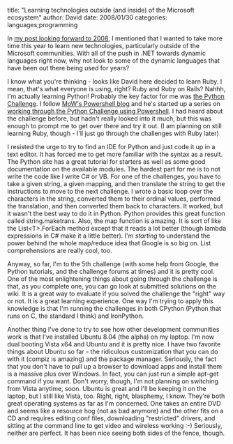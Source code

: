 
title: "Learning technologies outside (and inside) of the Microsoft ecosystem"
author: David
date: 2008/01/30
categories: languages;programming

In [my post looking forward to 2008](http://www.mohundro.com/blog/2008/01/01/Welcome20082007InReview.aspx), I mentioned that I wanted to take more time this year to learn new technologies, particularly outside of the Microsoft communities. With all of the push in .NET towards dynamic languages right now, why not look to some of the dynamic languages that have been out there being used for years? 

I know what you're thinking - looks like David here decided to learn Ruby. I mean, that's what everyone is using, right? Ruby and Ruby on Rails? Nahhh, I'm actually learning Python! Probably the key factor for me was [the Python Challenge](http://www.pythonchallenge.com/). I follow [MoW's Powershell blog](http://thepowershellguy.com/blogs/posh/default.aspx) and he's started up a series on [working through the Python Challenge using Powershell](http://thepowershellguy.com/blogs/posh/archive/2008/01/09/posh-challenge-part-1.aspx). I had heard about the challenge before, but hadn't really looked into it much, but this was enough to prompt me to get over there and try it out. (I am planning on still learning Ruby, though - I'll just go through the challenges with Ruby later) 

I resisted the urge to try to find an IDE for Python and just code it up in a text editor. It has forced me to get more familiar with the syntax as a result. The Python site has a great tutorial for starters as well as some good documentation on the available modules. The hardest part for me is to not write the code like I write C# or VB. For one of the challenges, you have to take a given string, a given mapping, and then translate the string to get the instructions to move to the next challenge. I wrote a basic loop over the characters in the string, converted them to their ordinal values, performed the translation, and then converted them back to characters. It worked, but it wasn't the best way to do it in Python. Python provides this great function called string.maketrans. Also, the map function is amazing. It is sort of like the List&lt;T&gt;.ForEach method except that it reads a lot better (though lambda expressions in C# make it a little better). I'm *starting* to understand the power behind the whole map/reduce idea that Google is so big on. List comprehensions are really cool, too. 

Anyway, so far, I'm to the 5th challenge (with some help from Google, the Python tutorials, and the challenge forums at times) and it is pretty cool. One of the most enlightening things about going through the challenge is that, as you complete one, you can go look at submitted solutions on the wiki. It is a great way to evaluate if you solved the challenge the "right" way or not. It is a great learning experience. One way I'm trying to apply this knowledge is that I'm running the challenges in both CPython (Python that runs on C, the standard I think) and IronPython. 

Another thing I've done to try to see how other development communities work is that I've installed Ubuntu 8.04 (the alpha) on my laptop. I'm now dual booting Vista x64 and Ubuntu and it is pretty nice. I have two favorite things about Ubuntu so far - the ridiculous customization that you can do with it (compiz is amazing) and the package manager. Seriously, the fact that you don't have to pull up a browser to download apps and install them is a massive plus over Windows. In fact, you can just run a simple apt-get command if you want. Don't worry, though, I'm not planning on switching from Vista anytime, soon. Ubuntu is great and I'll be keeping it on the laptop, but I still like Vista, too. Right, right, blasphemy, I know. They're both great operating systems as far as I'm concerned. One takes an entire DVD and seems like a resource hog (not as bad anymore) and the other fits on a CD and requires editing conf files, downloading "restricted" drivers, and sitting at the command line to get video and wireless working :-) Seriously, neither are perfect. It has been nice seeing both sides of the fence, though.

